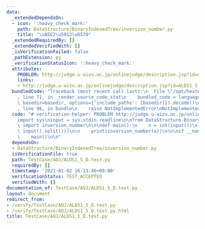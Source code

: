 ```yaml
---
data:
  _extendedDependsOn:
  - icon: ':heavy_check_mark:'
    path: DataStructure/BinaryIndexedTree/inversion_number.py
    title: "\u8EE2\u5012\u6570"
  _extendedRequiredBy: []
  _extendedVerifiedWith: []
  _isVerificationFailed: false
  _pathExtension: py
  _verificationStatusIcon: ':heavy_check_mark:'
  attributes:
    PROBLEM: http://judge.u-aizu.ac.jp/onlinejudge/description.jsp?id=ALDS1_5_D
    links:
    - http://judge.u-aizu.ac.jp/onlinejudge/description.jsp?id=ALDS1_5_D
  bundledCode: "Traceback (most recent call last):\n  File \"/opt/hostedtoolcache/Python/3.10.1/x64/lib/python3.10/site-packages/onlinejudge_verify/documentation/build.py\"\
    , line 71, in _render_source_code_stat\n    bundled_code = language.bundle(stat.path,\
    \ basedir=basedir, options={'include_paths': [basedir]}).decode()\n  File \"/opt/hostedtoolcache/Python/3.10.1/x64/lib/python3.10/site-packages/onlinejudge_verify/languages/python.py\"\
    , line 96, in bundle\n    raise NotImplementedError\nNotImplementedError\n"
  code: "# verification-helper: PROBLEM http://judge.u-aizu.ac.jp/onlinejudge/description.jsp?id=ALDS1_5_D\n\
    import sys\ninput = sys.stdin.readline\n\nfrom DataStructure.BinaryIndexedTree.inversion_number\
    \ import inversion_number\n\n\ndef main():\n    n = int(input())\n    a = list(map(int,\
    \ input().split()))\n\n    print(inversion_number(a))\n\n\nif __name__ == '__main__':\n\
    \    main()\n\n"
  dependsOn:
  - DataStructure/BinaryIndexedTree/inversion_number.py
  isVerificationFile: true
  path: TestCase/AOJ/ALDS1_5_D.test.py
  requiredBy: []
  timestamp: '2021-01-02 16:13:46+09:00'
  verificationStatus: TEST_ACCEPTED
  verifiedWith: []
documentation_of: TestCase/AOJ/ALDS1_5_D.test.py
layout: document
redirect_from:
- /verify/TestCase/AOJ/ALDS1_5_D.test.py
- /verify/TestCase/AOJ/ALDS1_5_D.test.py.html
title: TestCase/AOJ/ALDS1_5_D.test.py
---
```

